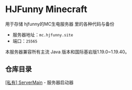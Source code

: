 # HJFunny Minecraft

用于存储 hjfunny的MC生电服务器 里的各种代码与备份

- 服务器地址：`mc.hjfunny.site`
- 端口：`25565`

本服务器兼容所有主流 Java 版本和国际基岩版1.19.0~1.19.40。

## 仓库目录

[[私有] ServerMain](https://github.com/HJFunnyMinecraft/ServerMain) - 服务器启动器
